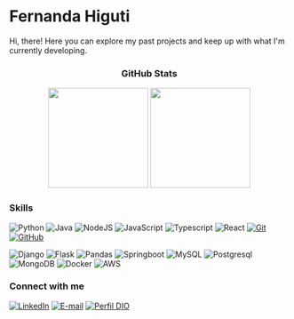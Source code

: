 # Fernanda Higuti
Hi, there! Here you can explore my past projects and keep up with what I'm currently developing.


<div align="center">
<h3> GitHub Stats</h3>
<img height="180em" src="https://github-readme-stats.vercel.app/api?username=fernandahiguti&theme=transparent&bg_color=000&border_color=00B259&show_icons=true&icon_color=00B259&title_color=993399&text_color=FFF&include_all_commits=true&count_private=true&hide_rank=true"/>
<img height="180em" src="https://github-readme-stats-git-masterrstaa-rickstaa.vercel.app/api/top-langs/?username=fernandahiguti&layout=compact&bg_color=000&border_color=00B259&title_color=993399&text_color=FFF"/>
<br>
</div>


### Skills
![Python](https://img.shields.io/badge/Python-000?style=for-the-badge&logo=python&logoColor=00B259)
![Java](https://img.shields.io/badge/Java-000?style=for-the-badge&logo=java&logoColor=993399)
![NodeJS](https://img.shields.io/badge/Node.js-000?style=for-the-badge&logo=nodejs&logoColor=00B259)
![JavaScript](https://img.shields.io/badge/JavaScript-000?style=for-the-badge&logo=javascript&logoColor=993399)
![Typescript](https://img.shields.io/badge/Typescript-000?style=for-the-badge&logo=typescript&logoColor=00B259)
![React](https://img.shields.io/badge/React-000?style=for-the-badge&logo=react&logoColor=993399)
[![Git](https://img.shields.io/badge/Git-000?style=for-the-badge&logo=git&logoColor=00B259)](https://git-scm.com/doc) 
[![GitHub](https://img.shields.io/badge/GitHub-000?style=for-the-badge&logo=github&logoColor=993399)](https://docs.github.com/)


![Django](https://img.shields.io/badge/Django-000?style=for-the-badge&logo=Django&logoColor=993399)
![Flask](https://img.shields.io/badge/Flask-000?style=for-the-badge&logo=flask&logoColor=00B259)
![Pandas](https://img.shields.io/badge/Pandas-000?style=for-the-badge&logo=pandas&logoColor=993399)
![Springboot](https://img.shields.io/badge/Springboot-000?style=for-the-badge&logo=springboot&logoColor=00B259)
![MySQL](https://img.shields.io/badge/MySQL-000?style=for-the-badge&logo=mysql&logoColor=993399)
![Postgresql](https://img.shields.io/badge/PostgreSQL-000?style=for-the-badge&logo=postgresql&logoColor=00B259)
![MongoDB](https://img.shields.io/badge/MongoDB-000?style=for-the-badge&logo=mongodb&logoColor=993399)
![Docker](https://img.shields.io/badge/Docker-000?style=for-the-badge&logo=docker&logoColor=00B259)
![AWS](https://img.shields.io/badge/aws-000?style=for-the-badge&logo=awslogoColor=993399)

### Connect with me

[![LinkedIn](https://img.shields.io/badge/-LinkedIn-000?style=for-the-badge&logo=linkedin&logoColor=00B259)](https://www.linkedin.com/in/fernanda-higuti-b0162b222/?locale=pt_BR)
[![E-mail](https://img.shields.io/badge/-Email-000?style=for-the-badge&logo=microsoft-outlook&logoColor=993399)](mailto:fernandamh1996@gmail.com)
[![Perfil DIO](https://img.shields.io/badge/-DIO%20Profile-000?style=for-the-badge)](https://web.dio.me/users/fernandamh1996/)

